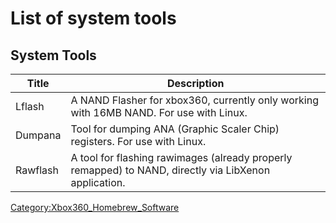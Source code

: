 # List of system tools

## System Tools

| Title        | Description                                                                                       |
| ------------ | ------------------------------------------------------------------------------------------------- |
| Lflash   | A NAND Flasher for xbox360, currently only working with 16MB NAND. For use with Linux.                |
| Dumpana  | Tool for dumping ANA (Graphic Scaler Chip) registers. For use with Linux.                             |
| Rawflash | A tool for flashing rawimages (already properly remapped) to NAND, directly via LibXenon application. |

[Category:Xbox360_Homebrew_Software](../Category_Xbox360_Homebrew_Software)